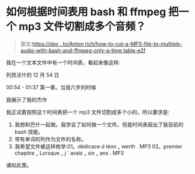 # 如何根据时间表用 bash 和 ffmpeg 把一个 mp3 文件切割成多个音频？

> 原文:[https://dev . to/Anton rich/how-to-cut-a-MP3-file-to-multiple-audio-with-bash-and-ffmpeg-only-a-time table-e2f](https://dev.to/antonrich/how-to-cut-an-mp3-file-into-multiple-audios-with-bash-and-ffmpeg-according-to-a-timetable-e2f)

我在一个文本文件中有一个时间表，看起来像这样:

列昂沃什的 12 月 54 日

00:54 - 01:37 第一章。当我六岁的时候

我展示了我的杰作

我正试着按照这个时间表把一个 mp3 文件切割成多个小的，所以要求是:

1.  我想和巴什一起做。我学会了如何做一个文件。但是时间表超出了我目前的 bash 技能。
2.  带有单词的列作为文件的名称。
3.  我希望文件被这样枚举:01。dédicace _à_ léon _ werth . MP3 02。premier chapitre _ Lorsque _ j ' avais _ six _ ans . MP3

诸如此类。